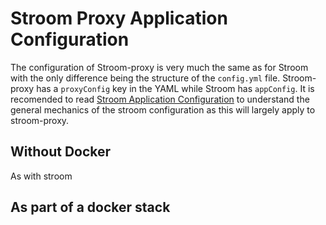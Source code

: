# Stroom Proxy Application Configuration

The configuration of Stroom-proxy is very much the same as for Stroom with the only difference being the structure of the `config.yml` file.
Stroom-proxy has a `proxyConfig` key in the YAML while Stroom has `appConfig`.
It is recomended to read [Stroom Application Configuration](./configuring-stroom.md) to understand the general mechanics of the stroom configuration as this will largely apply to stroom-proxy.

## Without Docker

As with stroom



## As part of a docker stack


